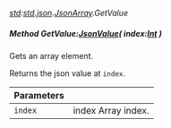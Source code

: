 _[std](../../modules/std/std-module.md):[std.json](../../modules/std/std-json.md).[JsonArray](../../modules/std/std-json-jsonarray.md).GetValue_
##### Method GetValue:[JsonValue](../../modules/std/std-json-jsonvalue.md)( index:[Int](../../modules/wonkey/wonkey-types-int.md) )
Gets an array element.

Returns the json value at `index`.

| Parameters |    |
|:-----------|:---|
| `index` | index Array index. |
